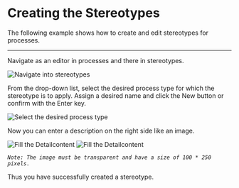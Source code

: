 # Creating the Stereotypes

The following example shows how to create and edit stereotypes for processes.

---
Navigate as an editor in processes and there in stereotypes.

![Navigate into stereotypes](./media/navigate-to-stereotypes.png "Navigate into stereotypes")

From the drop-down list, select the desired process type for which the stereotype is to apply.
Assign a desired name and click the New button or confirm with the Enter key.

![Select the desired process type](./media/select-desired-process-type.png "Select the desired process type")

Now you can enter a description on the right side like an image.

![Fill the Detailcontent](./media/stereotypes-dc.png "Fill the Detailcontent") ![Fill the Detailcontent](./media/stereotypes-dc-red.png "Fill the Detailcontent")

*`Note: The image must be transparent and have a size of 100 * 250 pixels.`*

Thus you have successfully created a stereotype.